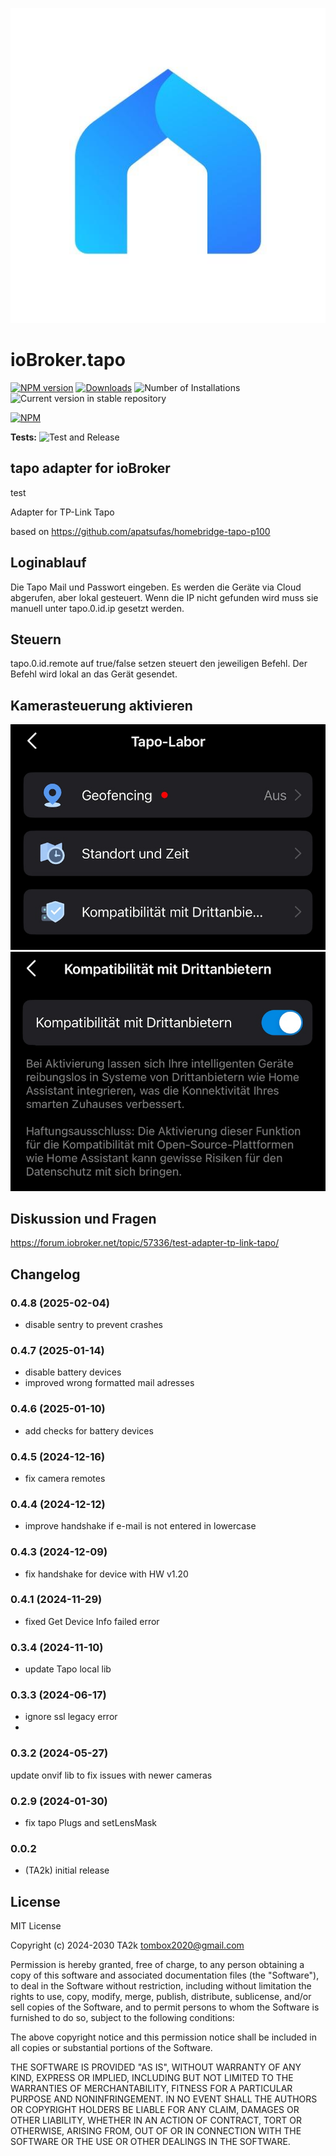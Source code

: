 ![Logo](admin/tapo.png)

# ioBroker.tapo

[![NPM version](https://img.shields.io/npm/v/iobroker.tapo.svg)](https://www.npmjs.com/package/iobroker.tapo)
[![Downloads](https://img.shields.io/npm/dm/iobroker.tapo.svg)](https://www.npmjs.com/package/iobroker.tapo)
![Number of Installations](https://iobroker.live/badges/tapo-installed.svg)
![Current version in stable repository](https://iobroker.live/badges/tapo-stable.svg)

[![NPM](https://nodei.co/npm/iobroker.tapo.png?downloads=true)](https://nodei.co/npm/iobroker.tapo/)

**Tests:** ![Test and Release](https://github.com/TA2k/ioBroker.tapo/workflows/Test%20and%20Release/badge.svg)

## tapo adapter for ioBroker

test

Adapter for TP-Link Tapo

based on
https://github.com/apatsufas/homebridge-tapo-p100

## Loginablauf

Die Tapo Mail und Passwort eingeben. Es werden die Geräte via Cloud abgerufen, aber lokal gesteuert.
Wenn die IP nicht gefunden wird muss sie manuell unter tapo.0.id.ip gesetzt werden.

## Steuern

tapo.0.id.remote auf true/false setzen steuert den jeweiligen Befehl. Der Befehl wird lokal an das Gerät gesendet.

## Kamerasteuerung aktivieren

![alt text](./img/tpcamera01.jpeg "TP Labor")
![alt text](./img/tpcamera02.jpeg "TP Labor")

## Diskussion und Fragen

<https://forum.iobroker.net/topic/57336/test-adapter-tp-link-tapo/>

## Changelog
### 0.4.8 (2025-02-04)

- disable sentry to prevent crashes

### 0.4.7 (2025-01-14)

- disable battery devices
- improved wrong formatted mail adresses

### 0.4.6 (2025-01-10)

- add checks for battery devices

### 0.4.5 (2024-12-16)

- fix camera remotes

### 0.4.4 (2024-12-12)

- improve handshake if e-mail is not entered in lowercase

### 0.4.3 (2024-12-09)

- fix handshake for device with HW v1.20

### 0.4.1 (2024-11-29)

- fixed Get Device Info failed error

### 0.3.4 (2024-11-10)

- update Tapo local lib

### 0.3.3 (2024-06-17)

- ignore ssl legacy error
-

### 0.3.2 (2024-05-27)

update onvif lib to fix issues with newer cameras

### 0.2.9 (2024-01-30)

- fix tapo Plugs and setLensMask

### 0.0.2

- (TA2k) initial release

## License

MIT License

Copyright (c) 2024-2030 TA2k <tombox2020@gmail.com>

Permission is hereby granted, free of charge, to any person obtaining a copy
of this software and associated documentation files (the "Software"), to deal
in the Software without restriction, including without limitation the rights
to use, copy, modify, merge, publish, distribute, sublicense, and/or sell
copies of the Software, and to permit persons to whom the Software is
furnished to do so, subject to the following conditions:

The above copyright notice and this permission notice shall be included in all
copies or substantial portions of the Software.

THE SOFTWARE IS PROVIDED "AS IS", WITHOUT WARRANTY OF ANY KIND, EXPRESS OR
IMPLIED, INCLUDING BUT NOT LIMITED TO THE WARRANTIES OF MERCHANTABILITY,
FITNESS FOR A PARTICULAR PURPOSE AND NONINFRINGEMENT. IN NO EVENT SHALL THE
AUTHORS OR COPYRIGHT HOLDERS BE LIABLE FOR ANY CLAIM, DAMAGES OR OTHER
LIABILITY, WHETHER IN AN ACTION OF CONTRACT, TORT OR OTHERWISE, ARISING FROM,
OUT OF OR IN CONNECTION WITH THE SOFTWARE OR THE USE OR OTHER DEALINGS IN THE
SOFTWARE.
